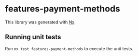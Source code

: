 # features-payment-methods

This library was generated with [Nx](https://nx.dev).

## Running unit tests

Run `nx test features-payment-methods` to execute the unit tests.
